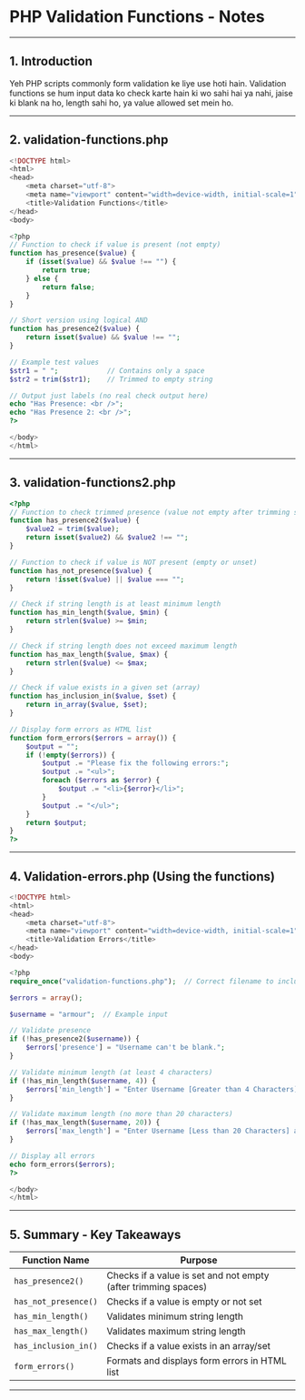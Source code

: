 
# PHP Validation Functions - Notes

---

## 1. Introduction

Yeh PHP scripts commonly form validation ke liye use hoti hain. Validation functions se hum input data ko check karte hain ki wo sahi hai ya nahi, jaise ki blank na ho, length sahi ho, ya value allowed set mein ho.

---

## 2. validation-functions.php

```php
<!DOCTYPE html>
<html>
<head>
    <meta charset="utf-8">
    <meta name="viewport" content="width=device-width, initial-scale=1">
    <title>Validation Functions</title>
</head>
<body>

<?php
// Function to check if value is present (not empty)
function has_presence($value) {
    if (isset($value) && $value !== "") {
        return true;
    } else {
        return false;
    }
}

// Short version using logical AND
function has_presence2($value) {
    return isset($value) && $value !== "";
}

// Example test values
$str1 = " ";            // Contains only a space
$str2 = trim($str1);    // Trimmed to empty string

// Output just labels (no real check output here)
echo "Has Presence: <br />";
echo "Has Presence 2: <br />";
?>

</body>
</html>
```

---

## 3. validation-functions2.php

```php
<?php
// Function to check trimmed presence (value not empty after trimming spaces)
function has_presence2($value) {
    $value2 = trim($value);
    return isset($value2) && $value2 !== "";
}

// Function to check if value is NOT present (empty or unset)
function has_not_presence($value) {
    return !isset($value) || $value === "";
}

// Check if string length is at least minimum length
function has_min_length($value, $min) {
    return strlen($value) >= $min;
}

// Check if string length does not exceed maximum length
function has_max_length($value, $max) {
    return strlen($value) <= $max;
}

// Check if value exists in a given set (array)
function has_inclusion_in($value, $set) {
    return in_array($value, $set);
}

// Display form errors as HTML list
function form_errors($errors = array()) {
    $output = "";
    if (!empty($errors)) {
        $output .= "Please fix the following errors:";
        $output .= "<ul>";
        foreach ($errors as $error) {
            $output .= "<li>{$error}</li>";
        }
        $output .= "</ul>";
    }
    return $output;
}
?>
```

---

## 4. Validation-errors.php (Using the functions)

```php
<!DOCTYPE html>
<html>
<head>
    <meta charset="utf-8">
    <meta name="viewport" content="width=device-width, initial-scale=1">
    <title>Validation Errors</title>
</head>
<body>

<?php
require_once("validation-functions.php");  // Correct filename to include

$errors = array();

$username = "armour";  // Example input

// Validate presence
if (!has_presence2($username)) {
    $errors['presence'] = "Username can't be blank.";
}

// Validate minimum length (at least 4 characters)
if (!has_min_length($username, 4)) {
    $errors['min_length'] = "Enter Username [Greater than 4 Characters] and Submit.";
}

// Validate maximum length (no more than 20 characters)
if (!has_max_length($username, 20)) {
    $errors['max_length'] = "Enter Username [Less than 20 Characters] and Submit.";
}

// Display all errors
echo form_errors($errors);
?>

</body>
</html>
```

---

## 5. Summary - Key Takeaways

| Function Name        | Purpose                                                        |
| -------------------- | -------------------------------------------------------------- |
| `has_presence2()`    | Checks if a value is set and not empty (after trimming spaces) |
| `has_not_presence()` | Checks if a value is empty or not set                          |
| `has_min_length()`   | Validates minimum string length                                |
| `has_max_length()`   | Validates maximum string length                                |
| `has_inclusion_in()` | Checks if a value exists in an array/set                       |
| `form_errors()`      | Formats and displays form errors in HTML list                  |

---

